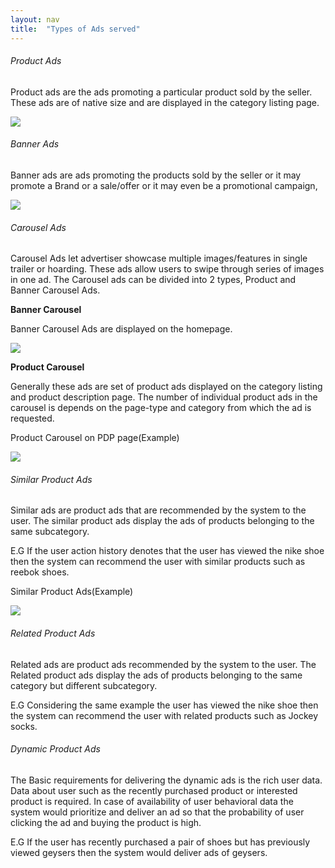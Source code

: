 ```yaml
---
layout: nav
title:  "Types of Ads served"
---
```


<h6>Product Ads</h6>

Product ads are the ads promoting a particular product sold by the seller. These ads are of native size and are displayed in the category listing page. 

<img src="{{ site.baseurl }}/img/productad.png" >
 

<h6>Banner Ads</h6>

Banner ads are ads promoting the products sold by the seller or it may promote a Brand or a sale/offer or it may even be a promotional campaign, 

<img src="{{ site.baseurl }}/img/bannerad.png" >
 
<h6>Carousel Ads</h6>

Carousel Ads let advertiser showcase multiple images/features in single trailer or hoarding. These ads allow users to swipe through series of images in one ad. The Carousel ads can be divided into 2 types, Product and Banner Carousel Ads.

<strong>Banner Carousel</strong>

Banner Carousel Ads are displayed on the homepage. 



<img src="{{ site.baseurl }}/img/bannercarousel.png" >

<strong>Product Carousel</strong>

Generally these ads are set of product ads displayed on the category listing and product description page. The number of individual product ads in the carousel is depends on the page-type and category from which the ad is requested.



Product Carousel on PDP page(Example)

<img src="{{ site.baseurl }}/img/carouselads.jpg" >
 

<h6>Similar Product Ads</h6>

Similar ads are product ads that are recommended by the system to the user. The similar product ads display the ads of products belonging to the same subcategory.

E.G If the user action history denotes that the user has viewed the nike shoe then the system can recommend the user with similar products such as reebok shoes. 

Similar Product Ads(Example)

<img src="{{ site.baseurl }}/img/similar.jpg" >
 
<h6>Related Product Ads</h6>

Related ads are product  ads recommended by the system to the user. The Related product ads display the ads of products belonging to the same category but different subcategory.

E.G Considering the same example the user has viewed the nike shoe then the system can recommend the user with related products such as Jockey socks. 

<h6>Dynamic Product Ads</h6>

The Basic requirements for delivering the dynamic ads is the rich user data. Data about user such as the recently purchased product or interested product is required. In case of availability of user behavioral data the system would prioritize and deliver an ad so that the probability of user clicking the ad and  buying the product is high.

E.G If the user has recently purchased a pair of shoes but has previously viewed geysers then the system would deliver ads of geysers. 


  
